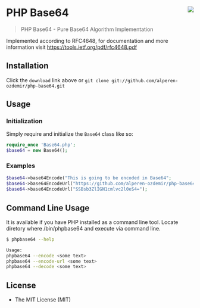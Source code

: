 # PHP Base64 <img align="right" src="https://i.ibb.co/4Y5w7p6/cooltext369494488482539.gif" />

> PHP Base64 - Pure Base64 Algorithm Implementation

Implemented according to RFC4648, for documentation
and more information visit <https://tools.ietf.org/pdf/rfc4648.pdf>

## Installation

Click the `download` link above or `git clone git://github.com/alperen-ozdemir/php-base64.git`

## Usage

### Initialization

Simply require and initialize the `Base64` class like so:
```php
require_once 'Base64.php';
$base64 = new Base64();
```
### Examples
```php
$base64->base64Encode("This is going to be encoded in Base64";
$base64->base64EncodeUrl("https://github.com/alperen-ozdemir/php-base64";
$base64->base64EncodeUrl("SSBsb3ZlIGN1cmlvc2l0eS4=");
```

## Command Line Usage
It is available if you have PHP installed as a command line tool.
Locate diretory where /bin/phpbase64 and execute via command line.
```sh
$ phpbase64 --help

Usage:                                                                           
phpbase64 --encode <some text>                                                  
phpbase64 --encode-url <some text>                                               
phpbase64 --decode <some text> 

```

## License
 
* The MIT License (MIT)
